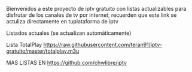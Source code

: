 

Bienvenidos a este proyecto de iptv gratuito con listas actualizables para disfrutar de los canales de tv por internet, recuerden que este link se actuliza directamente en tuplataforma de iptv


Listados actuales (se actualizan automáticamente)

Lista TotalPlay https://raw.githubusercontent.com/teran91/iptv-gratuito/master/totalplay.m3u


MAS LISTAS EN https://github.com/chwlibre/iptv
